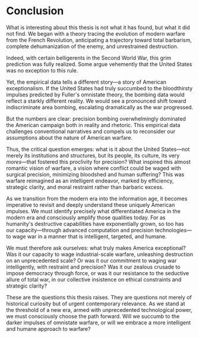 # Conclusion

What is interesting about this thesis is not what it has found, but what it did not find. We began with a theory tracing the evolution of modern warfare from the French Revolution, anticipating a trajectory toward total barbarism, complete dehumanization of the enemy, and unrestrained destruction.

Indeed, with certain belligerents in the Second World War, this grim prediction was fully realized. Some argue vehemently that the United States was no exception to this rule.

Yet, the empirical data tells a different story—a story of American exceptionalism. If the United States had truly succumbed to the bloodthirsty impulses predicted by Fuller's omnistate theory, the bombing data would reflect a starkly different reality. We would see a pronounced shift toward indiscriminate area bombing, escalating dramatically as the war progressed.

But the numbers are clear: precision bombing overwhelmingly dominated the American campaign both in reality and rhetoric. This empirical data challenges conventional narratives and compels us to reconsider our assumptions about the nature of American warfare.

Thus, the critical question emerges: what is it about the United States—not merely its institutions and structures, but its people, its culture, its very *mores*—that fostered this proclivity for precision? What inspired this almost romantic vision of warfare, a vision where conflict could be waged with surgical precision, minimizing bloodshed and human suffering? This was warfare reimagined as an intelligent endeavor, marked by efficiency, strategic clarity, and moral restraint rather than barbaric excess.

As we transition from the modern era into the information age, it becomes imperative to revisit and deeply understand these uniquely American impulses. We must identify precisely what differentiated America in the modern era and consciously amplify those qualities today. For as humanity's destructive capabilities have exponentially grown, so too has our capacity—through advanced computation and precision technologies—to wage war in a manner that is intelligent, targeted, and humane.

We must therefore ask ourselves: what truly makes America exceptional? Was it our capacity to wage industrial-scale warfare, unleashing destruction on an unprecedented scale? Or was it our commitment to waging war intelligently, with restraint and precision? Was it our zealous crusade to impose democracy through force, or was it our resistance to the seductive allure of total war, in our collective insistence on ethical constraints and strategic clarity?

These are the questions this thesis raises. They are questions not merely of historical curiosity but of urgent contemporary relevance. As we stand at the threshold of a new era, armed with unprecedented technological power, we must consciously choose the path forward. Will we succumb to the darker impulses of omnistate warfare, or will we embrace a more intelligent and humane approach to warfare?

